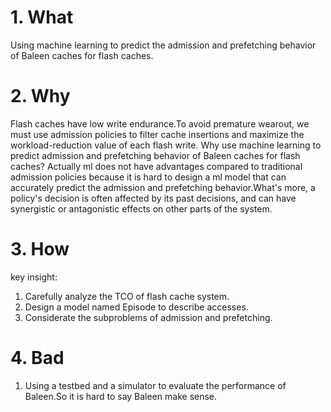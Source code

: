 # 1. What
Using machine learning to predict the admission and prefetching behavior of Baleen caches for flash caches.
# 2. Why
Flash caches have low write endurance.To avoid premature wearout, we must use admission policies to filter cache insertions and maximize the workload-reduction value of each flash write.
Why use machine learning to predict admission and prefetching behavior of Baleen caches for flash caches?
Actually ml does not have advantages compared to traditional admission policies because it is hard to design a ml model that can accurately predict the admission and prefetching behavior.What's more, a policy's decision is often affected by its past decisions, and can have synergistic or antagonistic effects on other parts of the system.
# 3. How
key insight: 
1. Carefully analyze the TCO of flash cache system.
2. Design a model named Episode to describe accesses.
3. Considerate the subproblems of admission and prefetching.
# 4. Bad
1. Using a testbed and a simulator to evaluate the performance of Baleen.So it is hard to say Baleen make sense.


